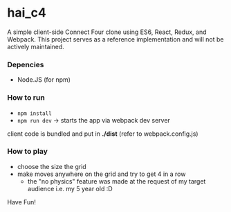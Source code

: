 # hai_c4
A simple client-side Connect Four clone using ES6, React, Redux, and Webpack. This project serves as a reference implementation and will not be actively maintained.

### Depencies

* Node.JS (for npm)

### How to run

* ```npm install```
* ```npm run dev``` -> starts the app via webpack dev server

client code is bundled and put in __./dist__ (refer to webpack.config.js)

### How to play

* choose the size the grid
* make moves anywhere on the grid and try to get 4 in a row
  * the "no physics" feature was made at the request of my target audience i.e. my 5 year old :D
  
 Have Fun!

